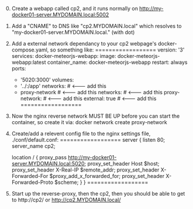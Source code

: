 0. Create a webapp called cp2, and it runs normally on http://my-docker01-server.MYDOMAIN.local:5002
1. Add a "CNAME" to DNS like "cp2.MYDOMAIN.local" which resolves to "my-docker01-server.MYDOMAIN.local." (with dot)
2. Add a external network dependancy to your cp2 webpage's docker-compose.yaml, so something like:
==================
version: '3'
services:
  docker-meteorjs-webapp:
    image: docker-meteorjs-webapp:latest
    container_name: docker-meteorjs-webapp
    restart: always
    ports:
      - '5020:3000'
    volumes:
      - '../:/app'
    networks:              # <--- add this
      - proxy-network      # <--- add this
networks:                  # <--- add this 
  proxy-network:           # <--- add this 
    external: true         # <--- add this
==================
3. Now the nginx reverse network MUST BE UP before you can start the container, so create it via:
docker network create proxy-network
4. Create/add a relevent config file to the nginx settings file, ./conf/default.conf:
==================
server {
    listen 80;
    server_name cp2;

    location / {
        proxy_pass http://my-docker01-server.MYDOMAIN.local:5020;
        proxy_set_header Host $host;
        proxy_set_header X-Real-IP $remote_addr;
        proxy_set_header X-Forwarded-For $proxy_add_x_forwarded_for;
        proxy_set_header X-Forwarded-Proto $scheme;
    }
}
==================

5. Start up the reverse-proxy, then the cp2, then you should be able to get to http://cp2/ or http://cp2.MYDOMAIN.local/

